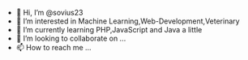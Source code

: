 - 👋 Hi, I’m @sovius23
- 👀 I’m interested in Machine Learning,Web-Development,Veterinary
- 🌱 I’m currently learning PHP,JavaScript and Java a little
- 💞️ I’m looking to collaborate on ...
- 📫 How to reach me ...

<!---
sovius23/sovius23 is a ✨ special ✨ repository because its `README.md` (this file) appears on your GitHub profile.
You can click the Preview link to take a look at your changes.
--->
